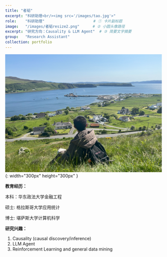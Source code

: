 ```yaml
---
title: "者韬"
excerpt: "科研助理<br/><img src='/images/tao.jpg'>"
role:    "科研助理"                      # ① 卡片副标题
image:   "/images/者韬resize2.png"      # ② 小圆头像路径
excerpt: "研究方向：Causality & LLM Agent"  # ③ 简要文字摘要
group:   "Research Assistant"
collection: portfolio
---
```


![Tao](/images/者韬2.jpg){: width="300px" height="300px" }

**教育经历：**

本科：华东政法大学金融工程

硕士: 格拉斯哥大学应用统计

博士: 堪萨斯大学计算机科学

**研究兴趣：**

1. Causality (causal discovery/inference)
2. LLM Agent
3. Reinforcement Learning and general data mining

